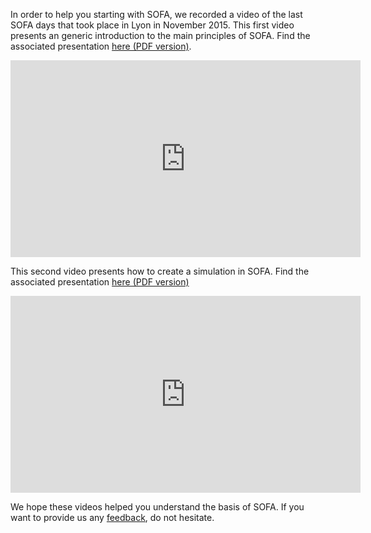 In order to help you starting with SOFA, we recorded a video of the last
SOFA days that took place in Lyon in November 2015. This first video
presents an generic introduction to the main principles of SOFA. Find
the associated presentation [here (PDF
version)](https://gforge.inria.fr/frs/download.php/file/35456/1%20-%20Presentation-SOFA-VRIPHYS2015.pdf "Presentation-SOFA-VRIPHYS2015.pdf").

<iframe width="560" height="315" src="https://www.youtube.com/embed/Rb7IkS9jfao" frameborder="0" allowfullscreen></iframe>


This second video presents how to create a simulation in SOFA. Find the
associated presentation [here (PDF
version)](https://gforge.inria.fr/frs/download.php/file/35457/2%20-%20Tutorial.pdf "Tutorial.pdf")

<iframe width="560" height="315" src="https://www.youtube.com/embed/YWC9kcHhzBE" frameborder="0" allowfullscreen></iframe>

We hope these videos helped you understand the basis of SOFA. If you
want to provide us any
[feedback](https://www.sofa-framework.org/users-feedback/ "Users' feedback"),
do not hesitate.